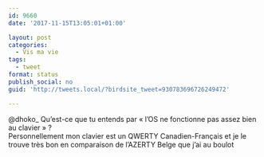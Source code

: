 ```yaml
---
id: 9660
date: '2017-11-15T13:05:01+01:00'

layout: post
categories:
  - Vis ma vie
tags:
  - tweet
format: status
publish_social: no
guid: 'http://tweets.local/?birdsite_tweet=930783696726249472'

---
```


@dhoko\_ Qu’est-ce que tu entends par « l’OS ne fonctionne pas assez bien au clavier » ?  
Personnellement mon clavier est un QWERTY Canadien-Français et je le trouve très bon en comparaison de l’AZERTY Belge que j’ai au boulot